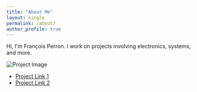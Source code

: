 ```yaml
---
title: "About Me"
layout: single
permalink: /about/
author_profile: true
---
```


Hi, I'm François Perron. I work on projects involving electronics, systems, and more.

![Project Image](/assets/images/project1.jpg)

- [Project Link 1](https://example.com)
- [Project Link 2](https://example.com)

